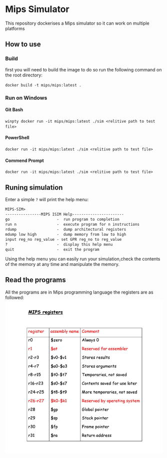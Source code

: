 # Mips Simulator
This repository dockerises a Mips simulator so it can work on multiple platforms
## How to use
### Build
first you will need to build the image to do so run the following command on the root directory:

`docker build -t mips/mips:latest .`
### Run on Windows
#### Git Bash
`winpty docker run -it mips/mips:latest ./sim <relitive path to test file>`
#### PowerShell
`docker run -it mips/mips:latest ./sim <relitive path to test file>`
#### Commend Prompt
`docker run -it mips/mips:latest ./sim <relitive path to test file>`
## Runing simulation
Enter a simple `?` will print the help menu:

```
MIPS-SIM>
----------------MIPS ISIM Help-----------------------
go                     -  run program to completion
run n                  -  execute program for n instructions
rdump                  -  dump architectural registers
mdump low high         -  dump memory from low to high
input reg_no reg_value - set GPR reg_no to reg_value
?                      -  display this help menu
quit                   -  exit the program
```
Using the help menu you can easily run your simulation,check the contents of the memory at any time and manipulate the memory.
## Read the programs
All the programs are in Mips programming language the registers are as followed:
![alt text](readme/img.png)
